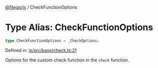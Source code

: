 [@filego/js](../README.md) / CheckFunctionOptions

# Type Alias: CheckFunctionOptions

```ts
type CheckFunctionOptions = _CheckOptions;
```

Defined in: [js/src/base/check.ts:21](https://github.com/alpheustangs/filego.js/blob/2a25fe3fdc1a0816f27fbb873f77aac511984242/packages/js/src/base/check.ts#L21)

Options for the custom check function in the `check` function.
